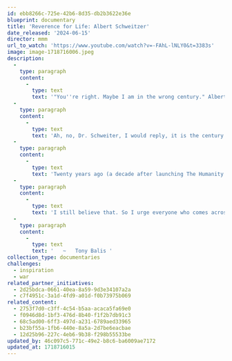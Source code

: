 ```yaml
---
id: ebb8266c-725e-42b6-8d35-db2b3622e36e
blueprint: documentary
title: 'Reverence for Life: Albert Schweitzer'
date_released: '2024-06-15'
director: mmm
url_to_watch: 'https://www.youtube.com/watch?v=-FAhL-lNLY0&t=3383s'
image: image-1718716006.jpeg
description:
  -
    type: paragraph
    content:
      -
        type: text
        text: '"You''re right. Maybe I am in the wrong century." Albert Schweitzer says in the midst of this biopic. '
  -
    type: paragraph
    content:
      -
        type: text
        text: 'Ah, no, Dr. Schweiter, I would reply, it is the century that is listening to the wrong voices. '
  -
    type: paragraph
    content:
      -
        type: text
        text: 'Twenty years ago (a decade after launching The Humanity Initiative), in reading a dozen books by and about Dr. Schweitzer, my research for writing a play about him, I realized that bringing his deep humanitarianism and wisdom back to the forefront of our consciousness  might well be the best contribution I could possibly make. '
  -
    type: paragraph
    content:
      -
        type: text
        text: 'I still believe that. So I urge everyone who comes across ourhumanity.org to watch this film as easy introduction to a man embodied "reverence for life." And I must add that the film misses the important subtlety that the German word for reverence, errfrucht, also means "awe". Dr. Scheweitzer was making the case, recommending both "reverence" and "awe," for each one of us to recognize the immense gift that life is and how we must act to preserve it, for each of us, every day. '
  -
    type: paragraph
    content:
      -
        type: text
        text: '   ~   Tony Balis '
collection_type: documentaries
challenges:
  - inspiration
  - war
related_partner_initiatives:
  - 2d25bdca-0661-40ea-8a59-9d3e34107a2a
  - c7f4951c-3a1d-4fd9-a01d-f0b73975b069
related_content:
  - 2753f7d0-c3ff-4c54-b5aa-acaca5fa69e0
  - f0946d8d-1bf3-476d-8b40-f1f2b7db91c3
  - 68c5ad00-6ff3-497d-a231-6789aed33965
  - b23bf55a-1fb6-440e-8a5a-2d7be6eacbae
  - 12d25b96-227c-4eb6-9b38-f298b55533be
updated_by: 46c097c5-771c-49e2-b8c6-ba6009ae7172
updated_at: 1718716015
---
```

